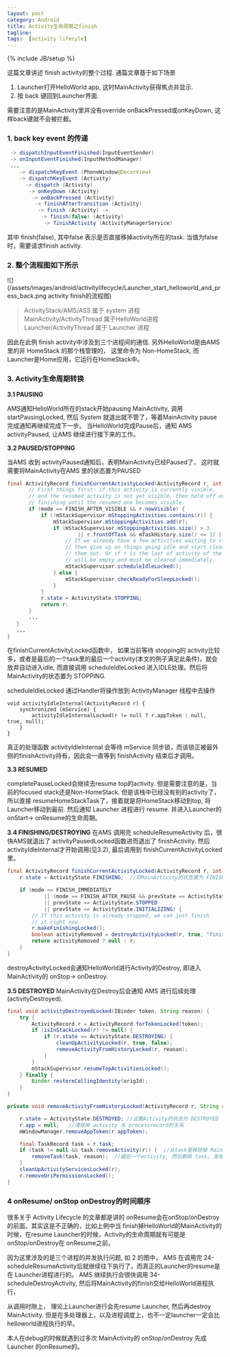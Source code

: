 ```yaml
---                                                                                                                             
layout: post
category: Android
title: Activity生命周期之finish
tagline:
tags:  [activity lifecyle]
---
```

{% include JB/setup %}

这篇文章讲述 finish activity的整个过程. 通篇文章基于如下场景

1. Launcher打开HelloWorld app, 这时MainActivity获得焦点并显示.
2. 按 back 键回到Launcher界面.

需要注意的是MainActivity里并没有override onBackPressed或onKeyDown, 这样back键就不会被拦截。

### 1. back key event 的传递
``` java
 -> dispatchInputEventFinished(InputEventSender)
 -> onInputEventFinished(InputMethodManager)
 ...
    -> dispatchKeyEvent (PhoneWindow@DecorView)
    -> dispatchKeyEvent (Activity)
      -> dispatch (Activity)
       -> onKeyDown (Activity)
        -> onBackPressed (Activity)
         -> finishAfterTransition (Activity)
          -> finish (Activity) ->
           -> finish(false) (Activity)
            -> finishActivity (ActivityManagerService)
```
其中 finish(false), 其中false 表示是否直接移掉activity所在的task.
当值为false时，需要请求finish activity.

### 2. 整个流程图如下所示

![](/assets/images/android/activitylifecycle/Launcher_start_helloworld_and_press_back.png activity finish的流程图)

> ActivityStack/AMS/ASS 属于 system 进程  
> MainActivity/ActivityThread 属于HelloWorld进程 <br>
> Launcher/ActivityThread 属于 Launcher 进程

因此在此例 finish activity中涉及到三个进程间的通信.
另外HelloWorld是由AMS里的非 HomeStack 的那个栈管理的， 这里命令为 Non-HomeStack, 而Launcher是Home应用，它运行在HomeStack中。

### 3. Activity生命周期转换
**3.1 PAUSING**

AMS通知HelloWorld所在的stack开始pausing MainActivity, 调用 startPausingLocked, 然后 System 就退出就不管了，等着MainActivity pause完成通知再继续完成下一步。
当HelloWorld完成Pause后，通知 AMS  activityPaused, 让AMS 继续进行接下来的工作。

**3.2 PAUSED/STOPPING**

当AMS 收到 activityPaused通知后，表明MainActivity已经Paused了， 这时就需要将MainActivity在AMS 里的状态置为PAUSED

```java
final ActivityRecord finishCurrentActivityLocked(ActivityRecord r, int mode, boolean oomAdj) {
       // First things first: if this activity is currently visible,
       // and the resumed activity is not yet visible, then hold off on
       // finishing until the resumed one becomes visible.
       if (mode == FINISH_AFTER_VISIBLE && r.nowVisible) {
           if (!mStackSupervisor.mStoppingActivities.contains(r)) {
               mStackSupervisor.mStoppingActivities.add(r);
               if (mStackSupervisor.mStoppingActivities.size() > 3
                       || r.frontOfTask && mTaskHistory.size() <= 1) {
                   // If we already have a few activities waiting to stop,
                   // then give up on things going idle and start clearing
                   // them out. Or if r is the last of activity of the last task the stack
                   // will be empty and must be cleared immediately.
                   mStackSupervisor.scheduleIdleLocked();
               } else {
                   mStackSupervisor.checkReadyForSleepLocked();
               }
           }
           r.state = ActivityState.STOPPING;
           return r;
       }
       ...
   }
   ...
}
```

在finishCurrentActivityLocked函数中， 如果当前等待 stopping的 activity比较多，或者是最后的一个task里的最后一个activity(本文的例子满足此条件)，就会放弃自动进入idle, 而直接调用 scheduleIdleLocked 进入IDLE处理。然后将MainActivity的状态置为 STOPPING.

scheduleIdleLocked 通过Handler将操作放到 ActivityManager 线程中去操作

```
void activityIdleInternal(ActivityRecord r) {
    synchronized (mService) {
        activityIdleInternalLocked(r != null ? r.appToken : null, true, null);
    }
}
```
真正的处理函数 activityIdleInternal 会等待 mService 同步锁，而该锁正被最外侧的finishActivity持有，因此会一直等到  finishActivity 结束后才调用。

**3.3 RESUMED**

completePauseLocked会继续去resume top的activity. 但是需要注意的是，当前的focused stack还是Non-HomeStack.  但是该栈中已经没有别的activity了，所以直接 resumeHomeStackTask了，接着就是将HomeStack移动到top, 将Launcher移动到最前. 然后通知 Launcher 进程进行 resume. 并进入Launcher的  onStart-> onResume的生命周期。

**3.4 FINISHING/DESTROYING**
在AMS 调用完 scheduleResumeActivity 后，很快AMS就退出了 activityPausedLocked函数进而退出了 finishActivity. 然后 activityIdleInternal才开始调用(见3.2), 最后调用到 finishCurrentActivityLocked里。

```java
final ActivityRecord finishCurrentActivityLocked(ActivityRecord r, int mode, boolean oomAdj) {
    r.state = ActivityState.FINISHING;  //将MainActivity的状态置为 FINISHING

    if (mode == FINISH_IMMEDIATELY
            || (mode == FINISH_AFTER_PAUSE && prevState == ActivityState.PAUSED)
            || prevState == ActivityState.STOPPED
            || prevState == ActivityState.INITIALIZING) {
        // If this activity is already stopped, we can just finish
        // it right now.
        r.makeFinishingLocked();
        boolean activityRemoved = destroyActivityLocked(r, true, "finish-imm");
        return activityRemoved ? null : r;
    }
}
```
destroyActivityLocked会通知HelloWorld进行Activity的Destroy, 即进入MainActivity的 onStop-> onDestroy.

**3.5 DESTROYED**
MainActivity在Destroy后会通知 AMS 进行后续处理(activityDestroyed).

```java
final void activityDestroyedLocked(IBinder token, String reason) {
    try {
        ActivityRecord r = ActivityRecord.forTokenLocked(token);
        if (isInStackLocked(r) != null) {
            if (r.state == ActivityState.DESTROYING) {
                cleanUpActivityLocked(r, true, false);
                removeActivityFromHistoryLocked(r, reason);
            }
        }
        mStackSupervisor.resumeTopActivitiesLocked();
    } finally {
        Binder.restoreCallingIdentity(origId);
    }
}

private void removeActivityFromHistoryLocked(ActivityRecord r, String reason) {

    r.state = ActivityState.DESTROYED; //设置Activity的状态为 DESTROYED
    r.app = null;   //清除掉 activity 与 processrecord的关系
    mWindowManager.removeAppToken(r.appToken);

    final TaskRecord task = r.task;
    if (task != null && task.removeActivity(r)) {  //从task里移除掉 MainActivity
        removeTask(task, reason);  //最后一个activity, 然后删除 task, 发现是最后一个task, 那么将stack也删掉了。
    }
    cleanUpActivityServicesLocked(r);
    r.removeUriPermissionsLocked();
}
```

### 4 onResume/ onStop onDestroy的时间顺序
很多关于 Activity Lifecycle 的文章都是讲的  onResume会在onStop/onDestroy的前面。其实这是不正确的，比如上例中当 finish掉HelloWorld的MainActivity的时候，在resume Launcher的时候，Activity的生命周期就有可能是 onStop/onDestroy在 onResume之前。

因为这里涉及的是三个进程的并发执行问题, 如 2 的图中，
AMS 在调用完 24- scheduleResumeActivity后就继续往下执行了，而真正的Launcher的resume是在 Launcher进程进行的。
AMS 继续执行会很快调用 34- scheduleDestroyActivity, 然后将MainActivity的finish交给HelloWorld进程执行，

从调用时隙上， 理论上Launcher进行会先resume Launcher, 然后再destroy  MainActivity. 但是在多处理器上，以及进程调度上，也不一定launcher一定会比helloworld进程执行的早。

本人在debug的时候就遇到过多次 MainActivity的 onStop/onDestroy 先成 Launcher 的onResume的。
